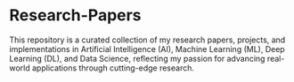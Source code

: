 # Research-Papers
This repository is a curated collection of my research papers, projects, and implementations in Artificial Intelligence (AI), Machine Learning (ML), Deep Learning (DL), and Data Science, reflecting my passion for advancing real-world applications through cutting-edge research.
